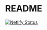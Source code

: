 # README

[![Netlify Status](https://api.netlify.com/api/v1/badges/c4bea1c8-c6c0-41a2-950f-56768c25152e/deploy-status)](https://app.netlify.com/sites/filmsnark/deploys)